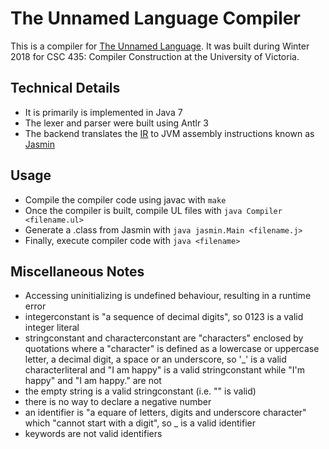 # The Unnamed Language Compiler
This is a compiler for [The Unnamed Language](https://github.com/MichaelReiter/CSC435/blob/master/assignments/refmanual.pdf). It was built during Winter 2018 for CSC 435: Compiler Construction at the University of Victoria.

## Technical Details
- It is primarily is implemented in Java 7
- The lexer and parser were built using Antlr 3
- The backend translates the [IR](https://github.com/MichaelReiter/CSC435/blob/master/assignments/a3.pdf) to JVM assembly instructions known as [Jasmin](https://en.wikipedia.org/wiki/Jasmin_(software))

## Usage
- Compile the compiler code using javac with `make`
- Once the compiler is built, compile UL files with `java Compiler <filename.ul>`
- Generate a .class from Jasmin with `java jasmin.Main <filename.j>`
- Finally, execute compiler code with `java <filename>`

## Miscellaneous Notes
- Accessing uninitializing is undefined behaviour, resulting in a runtime error
- integerconstant is "a sequence of decimal digits", so 0123 is a valid integer literal
- stringconstant and characterconstant are "characters" enclosed by quotations where a "character" is defined as a lowercase or uppercase letter, a decimal digit, a space or an underscore, so '_' is a valid characterliteral and "I am happy" is a valid stringconstant while "I'm happy" and "I am happy." are not
- the empty string is a valid stringconstant (i.e. "" is valid)
- there is no way to declare a negative number
- an identifier is "a equare of letters, digits and underscore character" which "cannot start with a digit", so _ is a valid identifier
- keywords are not valid identifiers
